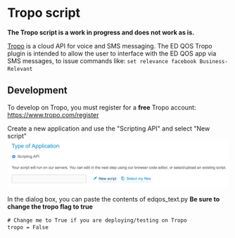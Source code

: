 # Tropo script

**The Tropo script is a work in progress and does not work as is.**

[Tropo](tropo.com) is a cloud API for voice and SMS messaging.
The ED QOS Tropo plugin is intended to allow the user to interface with
the ED QOS app via SMS messages, to issue commands like:
`set relevance facebook Business-Relevant`

## Development
To develop on Tropo, you must register for a **free** Tropo account:
https://www.tropo.com/register

Create a new application and use the "Scripting API" and select "New script"
![](docs/tropo_app.png)

In the dialog box, you can paste the contents of edqos_text.py
**Be sure to change the tropo flag to true**

```
# Change me to True if you are deploying/testing on Tropo
tropo = False
```
